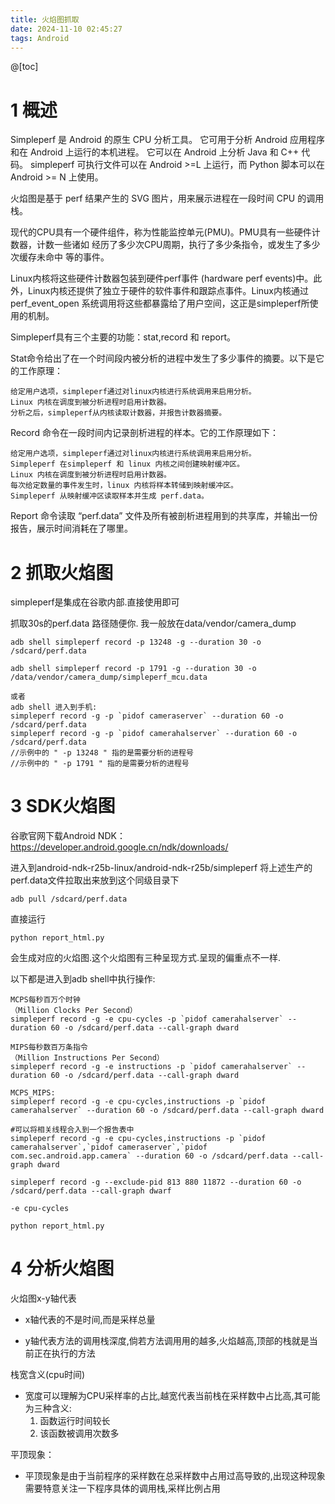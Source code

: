 ```yaml
---
title: 火焰图抓取
date: 2024-11-10 02:45:27
tags: Android
---
```

@[toc]
# 1 概述

Simpleperf 是 Android 的原生 CPU 分析工具。 它可用于分析 Android 应用程序和在 Android 上运行的本机进程。 它可以在 Android 上分析 Java 和 C++ 代码。 simpleperf 可执行文件可以在 Android >=L 上运行，而 Python 脚本可以在 Android >= N 上使用。

火焰图是基于 perf 结果产生的 SVG 图片，用来展示进程在一段时间 CPU 的调用栈。

现代的CPU具有一个硬件组件，称为性能监控单元(PMU)。PMU具有一些硬件计数器，计数一些诸如 经历了多少次CPU周期，执行了多少条指令，或发生了多少次缓存未命中 等的事件。

Linux内核将这些硬件计数器包装到硬件perf事件 (hardware perf events)中。此外，Linux内核还提供了独立于硬件的软件事件和跟踪点事件。Linux内核通过 perf_event_open 系统调用将这些都暴露给了用户空间，这正是simpleperf所使用的机制。

Simpleperf具有三个主要的功能：stat,record 和 report。

Stat命令给出了在一个时间段内被分析的进程中发生了多少事件的摘要。以下是它的工作原理：

    给定用户选项，simpleperf通过对linux内核进行系统调用来启用分析。
    Linux 内核在调度到被分析进程时启用计数器。
    分析之后，simpleperf从内核读取计数器，并报告计数器摘要。

Record 命令在一段时间内记录剖析进程的样本。它的工作原理如下：

    给定用户选项，simpleperf通过对linux内核进行系统调用来启用分析。
    Simpleperf 在simpleperf 和 linux 内核之间创建映射缓冲区。
    Linux 内核在调度到被分析进程时启用计数器。
    每次给定数量的事件发生时，linux 内核将样本转储到映射缓冲区。
    Simpleperf 从映射缓冲区读取样本并生成 perf.data。

Report 命令读取 “perf.data” 文件及所有被剖析进程用到的共享库，并输出一份报告，展示时间消耗在了哪里。

# 2 抓取火焰图

simpleperf是集成在谷歌内部.直接使用即可

抓取30s的perf.data 路径随便你. 我一般放在data/vendor/camera_dump

```shell
adb shell simpleperf record -p 13248 -g --duration 30 -o /sdcard/perf.data

adb shell simpleperf record -p 1791 -g --duration 30 -o /data/vendor/camera_dump/simpleperf_mcu.data

或者
adb shell 进入到手机:
simpleperf record -g -p `pidof cameraserver` --duration 60 -o /sdcard/perf.data
simpleperf record -g -p `pidof camerahalserver` --duration 60 -o /sdcard/perf.data
//示例中的 " -p 13248 " 指的是需要分析的进程号 
//示例中的 " -p 1791 " 指的是需要分析的进程号 
```

# 3 SDK火焰图

谷歌官网下载Android NDK： https://developer.android.google.cn/ndk/downloads/

进入到android-ndk-r25b-linux/android-ndk-r25b/simpleperf
将上述生产的perf.data文件拉取出来放到这个同级目录下
```
adb pull /sdcard/perf.data
```
直接运行

```shell
python report_html.py
```
会生成对应的火焰图.这个火焰图有三种呈现方式.呈现的偏重点不一样.

以下都是进入到adb shell中执行操作:

```shell
MCPS每秒百万个时钟
（Million Clocks Per Second）
simpleperf record -g -e cpu-cycles -p `pidof camerahalserver` --duration 60 -o /sdcard/perf.data --call-graph dward

MIPS每秒数百万条指令
（Million Instructions Per Second）
simpleperf record -g -e instructions -p `pidof camerahalserver` --duration 60 -o /sdcard/perf.data --call-graph dward

MCPS_MIPS:
simpleperf record -g -e cpu-cycles,instructions -p `pidof camerahalserver` --duration 60 -o /sdcard/perf.data --call-graph dward

#可以将相关线程合入到一个报告表中
simpleperf record -g -e cpu-cycles,instructions -p `pidof camerahalserver`,`pidof cameraserver`,`pidof com.sec.android.app.camera` --duration 60 -o /sdcard/perf.data --call-graph dward
```

```
simpleperf record -g --exclude-pid 813 880 11872 --duration 60 -o /sdcard/perf.data --call-graph dwarf

-e cpu-cycles

python report_html.py
```

# 4 分析火焰图

火焰图x-y轴代表

- x轴代表的不是时间,而是采样总量

- y轴代表方法的调用栈深度,倘若方法调用用的越多,火焰越高,顶部的栈就是当前正在执行的方法

栈宽含义(cpu时间)
- 宽度可以理解为CPU采样率的占比,越宽代表当前栈在采样数中占比高,其可能为三种含义:
  1. 函数运行时间较长
  2. 该函数被调用次数多

平顶现象：

- 平顶现象是由于当前程序的采样数在总采样数中占用过高导致的,出现这种现象需要特意关注一下程序具体的调用栈,采样比例占用







